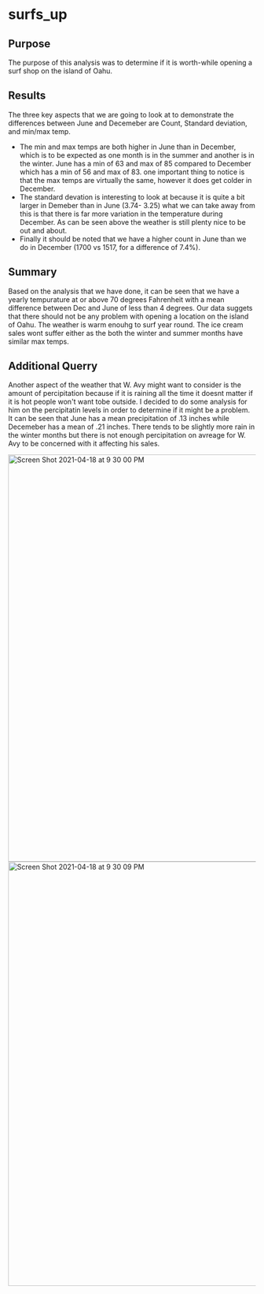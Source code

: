 # surfs_up

## Purpose
The purpose of this analysis was to determine if it is worth-while opening a surf shop on the island of Oahu.

## Results
The three key aspects that we are going to look at to demonstrate the differences between June and Decemeber are Count, Standard deviation, and min/max temp.
- The min and max temps are both higher in June than in December, which is to be expected as one month is in the summer and another is in the winter. June has a min of 63 and max of 85 compared to December which has a min of 56 and max of 83. one important thing to notice is that the max temps are virtually the same, however it does get colder in December.
- The standard devation is interesting to look at because it is quite a bit larger in Demeber than in June (3.74- 3.25) what we can take away from this is that there is far more variation in the temperature during December. As can be seen above the weather is still plenty nice to be out and about. 
- Finally it should be noted that we have a higher count in June than we do in December (1700 vs 1517, for a difference of 7.4%).

## Summary 
Based on the analysis that we have done, it can be seen that we have a yearly tempurature at or above 70 degrees Fahrenheit with a mean difference between Dec and June of less than 4 degrees. Our data suggets that there should not be any problem with opening a location on the island of Oahu. The weather is warm enouhg to surf year round. The ice cream sales wont suffer either as the both the winter and summer months have similar max temps. 

## Additional Querry
Another aspect of the weather that W. Avy might want to consider is the amount of percipitation because if it is raining all the time it doesnt matter if it is hot people won't want tobe outside. I decided to do some analysis for him on the percipitatin levels in order to determine if it might be a problem. It can be seen that June has a mean precipitation of .13 inches while Decemeber has a mean of .21 inches. There tends to be slightly more rain in the winter months but there is not enough percipitation on avreage for W. Avy to be concerned with it affecting his sales. 

<img width="826" alt="Screen Shot 2021-04-18 at 9 30 00 PM" src="https://user-images.githubusercontent.com/75695931/115172276-eace7380-a092-11eb-982d-a61538e49c4a.png">
<img width="861" alt="Screen Shot 2021-04-18 at 9 30 09 PM" src="https://user-images.githubusercontent.com/75695931/115172269-e7d38300-a092-11eb-9a64-afad5d0d5f71.png">
